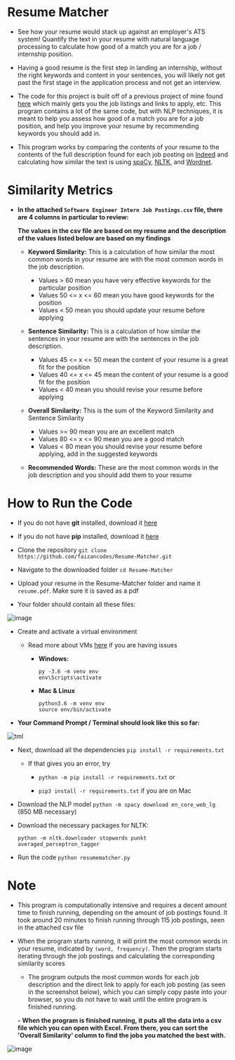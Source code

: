 # Resume Matcher
  - See how your resume would stack up against an employer's ATS system! Quantify the text in your resume with natural language processing to calculate how good of a match you are for a job / internship position.

  - Having a good resume is the first step in landing an internship, without the right keywords and content in your sentences, you will likely not get past the first stage in the application process and not get an interview.

  - The code for this project is built off of a previous project of mine found [here](https://github.com/faizancodes/Job-Listing-Scraper) which mainly gets you the job listings and links to apply, etc. This program contains a lot of the same code, but with NLP techniques, it is meant to help you assess how good of a match you are for a job position, and help you improve your resume by recommending keywords you should add in. 

- This program works by comparing the contents of your resume to the contents of the full description found for each job posting on [Indeed](https://www.indeed.com/) and calculating how similar the text is using [spaCy](https://spacy.io/), [NLTK](https://www.nltk.org/), and [Wordnet](https://github.com/nihitsaxena95/sentence-similarity-wordnet-sementic).

 # Similarity Metrics 
 
  - **In the attached `Software Engineer Intern Job Postings.csv` file, there are 4 columns in particular to review:**
  
    **The values in the csv file are based on my resume and the description of the values listed below are based on my findings**
    
      - **Keyword Similarity:** This is a calculation of how similar the most common words in your resume are with the most common words in the job description. 
          - Values > 60 mean you have very effective keywords for the particular position
          - Values 50 <= x <= 60 mean you have good keywords for the position
          - Values < 50 mean you should update your resume before applying
         
         
      - **Sentence Similarity:** This is a calculation of how similar the sentences in your resume are with the sentences in the job description. 
          - Values 45 <= x <= 50 mean the content of your resume is a great fit for the position
          - Values 40 <= x <= 45 mean the content of your resume is a good fit for the position
          - Values < 40 mean you should revise your resume before applying
      
      
      - **Overall Similarity:** This is the sum of the Keyword Similarity and Sentence Similarity 
          - Values >= 90 mean you are an excellent match
          - Values 80 <= x <= 90 mean you are a good match
          - Values < 80 mean you should revise your resume before applying, add in the suggested keywords 
      
      - **Recommended Words:** These are the most common words in the job description and you should add them to your resume
  
# How to Run the Code
  
  - If you do not have **git** installed, download it [here](https://git-scm.com/downloads)
  - If you do not have **pip** installed, download it [here](https://pip.pypa.io/en/stable/installing/)
  
  - Clone the repository `git clone https://github.com/faizancodes/Resume-Matcher.git`
  
  - Navigate to the downloaded folder `cd Resume-Matcher`
  
  - Upload your resume in the Resume-Matcher folder and name it `resume.pdf`. Make sure it is saved as a pdf

  - Your folder should contain all these files:
  
![image](https://user-images.githubusercontent.com/43652410/103432342-69b6a380-4bab-11eb-9069-a24f7da9f4d6.png)
   
  - Create and activate a virtual environment
    - Read more about VMs [here](https://packaging.python.org/guides/installing-using-pip-and-virtual-environments/) if you are having issues 
      
      - **Windows:**
        ```
        py -3.6 -m venv env
        env\Scripts\activate
        ```
      - **Mac & Linux**
        ```
        python3.6 -m venv env
        source env/bin/activate
        ```   

  - **Your Command Prompt / Terminal should look like this so far:**
  
  ![tml](https://user-images.githubusercontent.com/43652410/103432535-578a3480-4bae-11eb-8911-fc3195c0c296.jpg)


  - Next, download all the dependencies `pip install -r requirements.txt` 
  
    - If that gives you an error, try
    
      - `python -m pip install -r requirements.txt` or
      
      - `pip3 install -r requirements.txt` if you are on Mac
     

  - Download the NLP model `python -m spacy download en_core_web_lg` (850 MB necessary)
  
  - Download the necessary packages for NLTK:
  
    `python -m nltk.downloader stopwords punkt averaged_perceptron_tagger`
  
  - Run the code `python resumematcher.py`
  
     
# Note 

   - This program is computationally intensive and requires a decent amount time to finish running, depending on the amount of job postings found. It took around 20 minutes to finish running through 115 job postings, seen in the attached csv file 

  - When the program starts running, it will print the most common words in your resume, indicated by `(word, frequency)`. Then the program starts iterating through the job postings and calculating the corresponding similarity scores 
    
     - The program outputs the most common words for each job description and the direct link to apply for each job posting (as seen in the screenshot below), which you can simply copy paste into your browser, so you do not have to wait until the entire program is finished running.
     
     **- When the program is finished running, it puts all the data into a csv file which you can open with Excel. From there, you can sort the 'Overall Similarity' column to find the jobs you matched the best with.**
  
  ![image](https://user-images.githubusercontent.com/43652410/103391985-c782b700-4ae9-11eb-95ff-f721239014ab.png)


